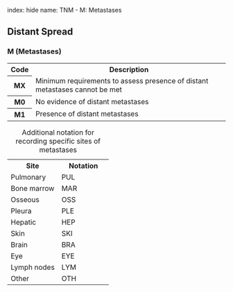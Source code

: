 index: hide
name: TNM - M: Metastases

## Distant Spread

### M (Metastases)

<table class="table table-striped">
	<tbody><tr>
		<th scope="col" class="firstCol">Code</th>
		<th scope="col">Description</th>
	</tr>
	<tr>
		<th scope="row">MX</th>
		<td>Minimum requirements to assess  presence of distant metastases cannot be met</td>
	</tr>
	<tr>
		<th scope="row">M0</th>
		<td>No evidence of distant metastases</td>
	</tr>
	<tr>
		<th scope="row">M1</th>
		<td>Presence of distant metastases</td>
	</tr>
</tbody></table>

<table class="table table-striped">
	<caption>Additional notation for recording  specific sites of metastases</caption>
	<tbody><tr>
		<th scope="col" width="50%">Site</th>
		<th scope="col" width="50%">Notation</th>
	</tr>
	<tr>
		<td>Pulmonary</td>
		<td>PUL</td>
	</tr>
	<tr>
		<td>Bone marrow</td>
		<td>MAR</td>
	</tr>
	<tr>
		<td>Osseous</td>
		<td>OSS</td>
	</tr>
	<tr>
		<td>Pleura</td>
		<td>PLE</td>
	</tr>
	<tr>
		<td>Hepatic</td>
		<td>HEP</td>
	</tr>
	<tr>
		<td>Skin</td>
		<td>SKI</td>
	</tr>
	<tr>
		<td>Brain</td>
		<td>BRA</td>
	</tr>
	<tr>
		<td>Eye</td>
		<td>EYE</td>
	</tr>
	<tr>
		<td>Lymph nodes</td>
		<td>LYM</td>
	</tr>
	<tr>
		<td>Other</td>
		<td>OTH</td>
	</tr>
</tbody></table>
